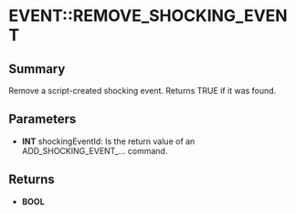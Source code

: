 # EVENT::REMOVE_SHOCKING_EVENT

## Summary
Remove a script-created shocking event. Returns TRUE if it was found.

## Parameters
* **INT** shockingEventId:
Is the return value of an ADD_SHOCKING_EVENT_...
command.

## Returns
* **BOOL**